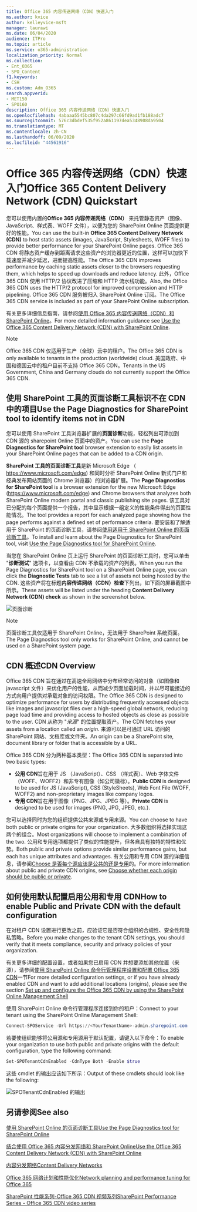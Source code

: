 ```yaml
---
title: Office 365 内容传送网络（CDN）快速入门
ms.author: kvice
author: kelleyvice-msft
manager: laurawi
ms.date: 06/04/2020
audience: ITPro
ms.topic: article
ms.service: o365-administration
localization_priority: Normal
ms.collection:
- Ent_O365
- SPO_Content
f1.keywords:
- CSH
ms.custom: Adm_O365
search.appverid:
- MET150
- SPO160
description: Office 365 内容传送网络（CDN）快速入门
ms.openlocfilehash: 4abaaa5545bc807c4da297c66fd9ad1fb188adc7
ms.sourcegitcommit: 576c3dbdef535f952a861197dea5348908da9504
ms.translationtype: MT
ms.contentlocale: zh-CN
ms.lasthandoff: 06/09/2020
ms.locfileid: "44561916"
---
```

# <a name="office-365-content-delivery-network-cdn-quickstart"></a><span data-ttu-id="292c8-103">Office 365 内容传送网络（CDN）快速入门</span><span class="sxs-lookup"><span data-stu-id="292c8-103">Office 365 Content Delivery Network (CDN) Quickstart</span></span>

<span data-ttu-id="292c8-104">您可以使用内置的**Office 365 内容传递网络（CDN）** 来托管静态资产（图像、JavaScript、样式表、WOFF 文件），以便为您的 SharePoint Online 页面提供更好的性能。</span><span class="sxs-lookup"><span data-stu-id="292c8-104">You can use the built-in **Office 365 Content Delivery Network (CDN)** to host static assets (images, JavaScript, Stylesheets, WOFF files) to provide better performance for your SharePoint Online pages.</span></span> <span data-ttu-id="292c8-105">Office 365 CDN 将静态资产缓存到距离请求这些资产的浏览器更近的位置，这样可以加快下载速度并减少延迟，进而提高性能。</span><span class="sxs-lookup"><span data-stu-id="292c8-105">The Office 365 CDN improves performance by caching static assets closer to the browsers requesting them, which helps to speed up downloads and reduce latency.</span></span> <span data-ttu-id="292c8-106">此外，Office 365 CDN 使用 HTTP/2 协议改进了压缩和 HTTP 流水线功能。</span><span class="sxs-lookup"><span data-stu-id="292c8-106">Also, the Office 365 CDN uses the HTTP/2 protocol for improved compression and HTTP pipelining.</span></span> <span data-ttu-id="292c8-107">Office 365 CDN 服务被归入 SharePoint Online 订阅。</span><span class="sxs-lookup"><span data-stu-id="292c8-107">The Office 365 CDN service is included as part of your SharePoint Online subscription.</span></span>

<span data-ttu-id="292c8-108">有关更多详细信息指南，请参阅[使用 Office 365 内容传送网络（CDN）和 SharePoint Online](use-office-365-cdn-with-spo.md)。</span><span class="sxs-lookup"><span data-stu-id="292c8-108">For more detailed information guidance see [Use the Office 365 Content Delivery Network (CDN) with SharePoint Online](use-office-365-cdn-with-spo.md).</span></span>

>[!NOTE]
><span data-ttu-id="292c8-109">Office 365 CDN 仅适用于生产（全球）云中的租户。</span><span class="sxs-lookup"><span data-stu-id="292c8-109">The Office 365 CDN is only available to tenants in the production (worldwide) cloud.</span></span> <span data-ttu-id="292c8-110">美国政府、中国和德国云中的租户目前不支持 Office 365 CDN。</span><span class="sxs-lookup"><span data-stu-id="292c8-110">Tenants in the US Government, China and Germany clouds do not currently support the Office 365 CDN.</span></span>

## <a name="use-the-page-diagnostics-for-sharepoint-tool-to-identify-items-not-in-cdn"></a><span data-ttu-id="292c8-111">使用 SharePoint 工具的页面诊断工具标识不在 CDN 中的项目</span><span class="sxs-lookup"><span data-stu-id="292c8-111">Use the Page Diagnostics for SharePoint tool to identify items not in CDN</span></span>

<span data-ttu-id="292c8-112">您可以使用 SharePoint 工具浏览器扩展的**页面诊断**功能，轻松列出可添加到 CDN 源的 sharepoint Online 页面中的资产。</span><span class="sxs-lookup"><span data-stu-id="292c8-112">You can use the **Page Diagnostics for SharePoint tool** browser extension to easily list assets in your SharePoint Online pages that can be added to a CDN origin.</span></span>

<span data-ttu-id="292c8-113">**SharePoint 工具的页面诊断工具**是新 Microsoft Edge （ https://www.microsoft.com/edge) 和同时分析 SharePoint Online 新式门户和经典发布网站页面的 Chrome 浏览器）的浏览器扩展。</span><span class="sxs-lookup"><span data-stu-id="292c8-113">The **Page Diagnostics for SharePoint tool** is a browser extension for the new Microsoft Edge (https://www.microsoft.com/edge) and Chrome browsers that analyzes both SharePoint Online modern portal and classic publishing site pages.</span></span> <span data-ttu-id="292c8-114">该工具对已分配的每个页面提供一个报告，其中显示根据一组定义的性能条件得出的页面性能情况。</span><span class="sxs-lookup"><span data-stu-id="292c8-114">The tool provides a report for each analyzed page showing how the page performs against a defined set of performance criteria.</span></span> <span data-ttu-id="292c8-115">要安装和了解适用于 SharePoint 的页面诊断工具，请参阅[使用适用于 SharePoint Online 的页面诊断工具](https://aka.ms/perftool)。</span><span class="sxs-lookup"><span data-stu-id="292c8-115">To install and learn about the Page Diagnostics for SharePoint tool, visit [Use the Page Diagnostics tool for SharePoint Online](https://aka.ms/perftool).</span></span>

<span data-ttu-id="292c8-116">当您在 SharePoint Online 页上运行 SharePoint 的页面诊断工具时，您可以单击 "**诊断测试**" 选项卡，以查看由 CDN 不承载的资产的列表。</span><span class="sxs-lookup"><span data-stu-id="292c8-116">When you run the Page Diagnostics for SharePoint tool on a SharePoint Online page, you can click the **Diagnostic Tests** tab to see a list of assets not being hosted by the CDN.</span></span> <span data-ttu-id="292c8-117">这些资产将在标题**内容传递网络（CDN）检查**下列出，如下面的屏幕截图中所示。</span><span class="sxs-lookup"><span data-stu-id="292c8-117">These assets will be listed under the heading **Content Delivery Network (CDN) check** as shown in the screenshot below.</span></span>

![页面诊断](media/page-diagnostics-for-spo/pagediag-results-general.PNG)

>[!NOTE]
><span data-ttu-id="292c8-119">页面诊断工具仅适用于 SharePoint Online，无法用于 SharePoint 系统页面。</span><span class="sxs-lookup"><span data-stu-id="292c8-119">The Page Diagnostics tool only works for SharePoint Online, and cannot be used on a SharePoint system page.</span></span>

## <a name="cdn-overview"></a><span data-ttu-id="292c8-120">CDN 概述</span><span class="sxs-lookup"><span data-stu-id="292c8-120">CDN Overview</span></span>

<span data-ttu-id="292c8-121">Office 365 CDN 旨在通过在高速全局网络中分布经常访问的对象（如图像和 javascript 文件）来优化用户的性能，从而减少页面加载时间，并以尽可能接近的方式向用户提供对承载对象的访问权限。</span><span class="sxs-lookup"><span data-stu-id="292c8-121">The Office 365 CDN is designed to optimize performance for users by distributing frequently accessed objects like images and javascript files over a high-speed global network, reducing page load time and providing access to hosted objects as close as possible to the user.</span></span> <span data-ttu-id="292c8-122">CDN 从称为 "_来源_" 的位置提取资产。</span><span class="sxs-lookup"><span data-stu-id="292c8-122">The CDN fetches your assets from a location called an _origin_.</span></span> <span data-ttu-id="292c8-123">来源可以是可通过 URL 访问的 SharePoint 网站、文档库或文件夹。</span><span class="sxs-lookup"><span data-stu-id="292c8-123">An origin can be a SharePoint site, document library or folder that is accessible by a URL.</span></span>

<span data-ttu-id="292c8-124">Office 365 CDN 分为两种基本类型：</span><span class="sxs-lookup"><span data-stu-id="292c8-124">The Office 365 CDN is separated into two basic types:</span></span>

- <span data-ttu-id="292c8-125">**公用 CDN**旨在用于 JS （JavaScript）、CSS （样式表）、Web 字体文件（WOFF、WOFF2）和非专有图像（如公司徽标）。</span><span class="sxs-lookup"><span data-stu-id="292c8-125">**Public CDN** is designed to be used for JS (JavaScript), CSS (StyleSheets), Web Font File (WOFF, WOFF2) and non-proprietary images like company logos.</span></span>
- <span data-ttu-id="292c8-126">**专用 CDN**旨在用于图像（PNG、JPG、JPEG 等）。</span><span class="sxs-lookup"><span data-stu-id="292c8-126">**Private CDN** is designed to be used for images (PNG, JPG, JPEG, etc.).</span></span>

<span data-ttu-id="292c8-127">您可以选择同时为您的组织提供公共来源或专用来源。</span><span class="sxs-lookup"><span data-stu-id="292c8-127">You can choose to have both public or private origins for your organization.</span></span> <span data-ttu-id="292c8-128">大多数组织将选择实现这两个的组合。</span><span class="sxs-lookup"><span data-stu-id="292c8-128">Most organizations will choose to implement a combination of the two.</span></span> <span data-ttu-id="292c8-129">公用和专用选项都提供了类似的性能提升，但各自具有独特的特性和优势。</span><span class="sxs-lookup"><span data-stu-id="292c8-129">Both public and private options provide similar performance gains, but each has unique attributes and advantages.</span></span> <span data-ttu-id="292c8-130">有关公用和专用 CDN 源的详细信息，请参阅[Choose 是否每个源应该是公共的还是专用](use-office-365-cdn-with-spo.md#CDNOriginChoosePublicPrivate)的。</span><span class="sxs-lookup"><span data-stu-id="292c8-130">For more information about public and private CDN origins, see [Choose whether each origin should be public or private](use-office-365-cdn-with-spo.md#CDNOriginChoosePublicPrivate).</span></span>

## <a name="how-to-enable-public-and-private-cdn-with-the-default-configuration"></a><span data-ttu-id="292c8-131">如何使用默认配置启用公用和专用 CDN</span><span class="sxs-lookup"><span data-stu-id="292c8-131">How to enable Public and Private CDN with the default configuration</span></span>
<span data-ttu-id="292c8-132">在对租户 CDN 设置进行更改之前，应验证它是否符合组织的合规性、安全性和隐私策略。</span><span class="sxs-lookup"><span data-stu-id="292c8-132">Before you make changes to the tenant CDN settings, you should verify that it meets compliance, security and privacy policies of your organization.</span></span>

<span data-ttu-id="292c8-133">有关更多详细的配置设置，或者如果您已启用 CDN 并想要添加其他位置（来源），请参阅[使用 SharePoint Online 命令行管理程序设置和配置 Office 365 CDN](use-office-365-cdn-with-spo.md#set-up-and-configure-the-office-365-cdn-by-using-the-sharepoint-online-management-shell)一节</span><span class="sxs-lookup"><span data-stu-id="292c8-133">For more detailed configuration settings, or if you have already enabled CDN and want to add additional locations (origins), please see the section [Set up and configure the Office 365 CDN by using the SharePoint Online Management Shell](use-office-365-cdn-with-spo.md#set-up-and-configure-the-office-365-cdn-by-using-the-sharepoint-online-management-shell)</span></span>

<span data-ttu-id="292c8-134">使用 SharePoint Online 命令行管理程序连接到你的租户：</span><span class="sxs-lookup"><span data-stu-id="292c8-134">Connect to your tenant using the SharePoint Online Management Shell:</span></span>

```PowerShell
Connect-SPOService -Url https://<YourTenantName>-admin.sharepoint.com
```

<span data-ttu-id="292c8-135">若要使组织能够将公用源和专用源用于默认配置，请键入以下命令：</span><span class="sxs-lookup"><span data-stu-id="292c8-135">To enable your organization to use both public and private origins with the default configuration, type the following command:</span></span>

```PowerShell
Set-SPOTenantCdnEnabled -CdnType Both -Enable $true
```

<span data-ttu-id="292c8-136">这些 cmdlet 的输出应该如下所示：</span><span class="sxs-lookup"><span data-stu-id="292c8-136">Output of these cmdlets should look like the following:</span></span>

![SPOTenantCdnEnabled 的输出](media/O365-CDN/o365-cdn-enable-output.png)

## <a name="see-also"></a><span data-ttu-id="292c8-138">另请参阅</span><span class="sxs-lookup"><span data-stu-id="292c8-138">See also</span></span>

[<span data-ttu-id="292c8-139">使用 SharePoint Online 的页面诊断工具</span><span class="sxs-lookup"><span data-stu-id="292c8-139">Use the Page Diagnostics tool for SharePoint Online</span></span>](https://aka.ms/perftool)

[<span data-ttu-id="292c8-140">结合使用 Office 365 内容分发网络和 SharePoint Online</span><span class="sxs-lookup"><span data-stu-id="292c8-140">Use the Office 365 Content Delivery Network (CDN) with SharePoint Online</span></span>](use-office-365-cdn-with-spo.md)

[<span data-ttu-id="292c8-141">内容分发网络</span><span class="sxs-lookup"><span data-stu-id="292c8-141">Content Delivery Networks</span></span>](https://aka.ms/o365cdns)

[<span data-ttu-id="292c8-142">Office 365 网络计划和性能优化</span><span class="sxs-lookup"><span data-stu-id="292c8-142">Network planning and performance tuning for Office 365</span></span>](https://aka.ms/tune)

[<span data-ttu-id="292c8-143">SharePoint 性能系列-Office 365 CDN 视频系列</span><span class="sxs-lookup"><span data-stu-id="292c8-143">SharePoint Performance Series - Office 365 CDN video series</span></span>](https://www.youtube.com/playlist?list=PLR9nK3mnD-OWMfr1BA9mr5oCw2aJXw4WA)

